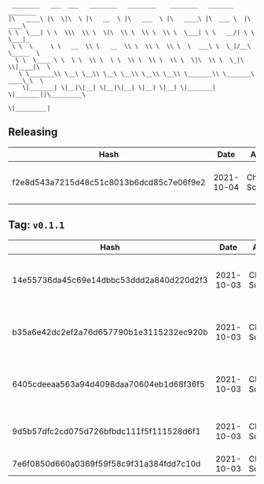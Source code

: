 ```
 ________   ___  ___   ________   ________    ________   _______    ________      
|\   ____\ |\  \|\  \ |\   __  \ |\   ___  \ |\   ____\ |\  ___ \  |\   ____\     
\ \  \___| \ \  \\\  \\ \  \|\  \\ \  \\ \  \\ \  \___| \ \   __/| \ \  \___|_    
 \ \  \     \ \   __  \\ \   __  \\ \  \\ \  \\ \  \  ___\ \  \_|/__\ \_____  \   
  \ \  \____ \ \  \ \  \\ \  \ \  \\ \  \\ \  \\ \  \|\  \\ \  \_|\ \\|____|\  \  
   \ \_______\\ \__\ \__\\ \__\ \__\\ \__\\ \__\\ \_______\\ \_______\ ____\_\  \ 
    \|_______| \|__|\|__| \|__|\|__| \|__| \|__| \|_______| \|_______||\_________\
                                                                      \|_________|
```

## Releasing
| Hash | Date | Author | Changes |
|------|------|--------|---------|
| f2e8d543a7215d48c51c8013b6dcd85c7e06f9e2 | 2021-10-04 | Chris Schubert | Code cleanup and refactoring |


 ## Tag: `v0.1.1`
| Hash | Date | Author | Changes |
|------|------|--------|---------|
| 14e55736da45c69e14dbbc53ddd2a840d220d2f3 | 2021-10-03 | Chris Schubert | Updating namespaces to match folder structure |
| b35a6e42dc2ef2a76d657790b1e3115232ec920b | 2021-10-03 | Chris Schubert | Adding back files removed by template process |
| 6405cdeeaa563a94d4098daa70604eb1d68f36f5 | 2021-10-03 | Chris Schubert | Organizing Appalachia packages for package management |
| 9d5b57dfc2cd075d726bfbdc111f5f111528d6f1 | 2021-10-03 | Chris Schubert | Initializing organization repository for project. |
| 7e6f0850d660a0369f59f58c9f31a384fdd7c10d | 2021-10-03 | Chris Schubert | Added README.md |
